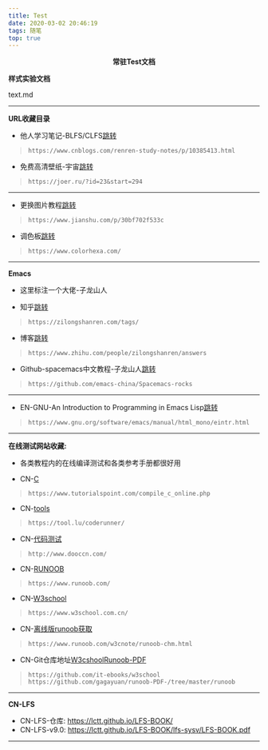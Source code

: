 ```yaml
---
title: Test
date: 2020-03-02 20:46:19
tags: 随笔
top: true
---
```


<center><strong>常驻Test文档</strong></center>

<!-- more -->

**样式实验文档**

<span id="inline-blue"> text.md </span>

<i class="fa fa-pencil"></i>

---

**URL收藏目录**

* 他人学习笔记-BLFS/CLFS[跳转](https://www.cnblogs.com/renren-study-notes/p/10385413.html)
> `https://www.cnblogs.com/renren-study-notes/p/10385413.html`

* 免费高清壁纸-宇宙[跳转](https://joer.ru/?id=23&start=294)
> `https://joer.ru/?id=23&start=294`

---

* 更换图片教程[跳转](https://www.jianshu.com/p/30bf702f533c)
> `https://www.jianshu.com/p/30bf702f533c`

* 调色板[跳转](https://www.colorhexa.com/)
> `https://www.colorhexa.com/`

---

**Emacs**

* 这里标注一个大佬-子龙山人

* 知乎[跳转](https://zilongshanren.com/tags/)
> `https://zilongshanren.com/tags/`

* 博客[跳转](https://www.zhihu.com/people/zilongshanren/answers)
> `https://www.zhihu.com/people/zilongshanren/answers`

* Github-spacemacs中文教程-子龙山人[跳转](https://github.com/emacs-china/Spacemacs-rocks)
> `https://github.com/emacs-china/Spacemacs-rocks`

---

* EN-GNU-An Introduction to Programming in Emacs Lisp[跳转](https://www.gnu.org/software/emacs/manual/html_mono/eintr.html)
> `https://www.gnu.org/software/emacs/manual/html_mono/eintr.html`

---

**在线测试网站收藏:**

* 各类教程内的在线编译测试和各类参考手册都很好用

* CN-[C](https://www.tutorialspoint.com/compile_c_online.php)
> `https://www.tutorialspoint.com/compile_c_online.php`

* CN-[tools](https://tool.lu/coderunner/)
> `https://tool.lu/coderunner/`

* CN-[代码测试](http://www.dooccn.com/)
> `http://www.dooccn.com/`

* CN-[RUNOOB](https://www.runoob.com/)
> `https://www.runoob.com/`

* CN-[W3school](https://www.w3school.com.cn/)
> `https://www.w3school.com.cn/`

* CN-[离线版runoob获取](https://www.runoob.com/w3cnote/runoob-chm.html)
> `https://www.runoob.com/w3cnote/runoob-chm.html`

* CN-Git仓库地址[W3cshool](https://github.com/it-ebooks/w3school)[Runoob-PDF](https://github.com/gagayuan/runoob-PDF-/tree/master/runoob)
> `https://github.com/it-ebooks/w3school`
> `https://github.com/gagayuan/runoob-PDF-/tree/master/runoob`

---

**CN-LFS**

* CN-LFS-仓库: https://lctt.github.io/LFS-BOOK/
* CN-LFS-v9.0: https://lctt.github.io/LFS-BOOK/lfs-sysv/LFS-BOOK.pdf

---




